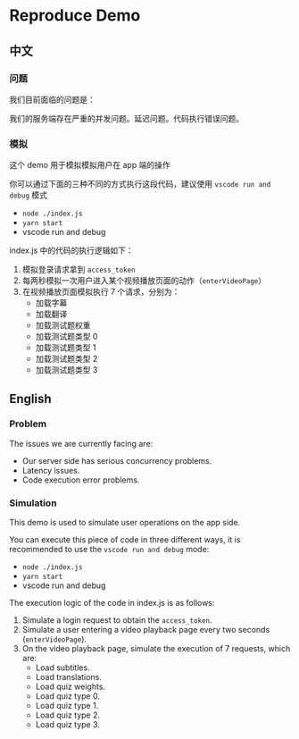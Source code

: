 # Reproduce Demo

## 中文

### 问题

我们目前面临的问题是：

我们的服务端存在严重的并发问题。延迟问题。代码执行错误问题。

### 模拟

这个 demo 用于模拟模拟用户在 app 端的操作

你可以通过下面的三种不同的方式执行这段代码，建议使用 `vscode run and debug` 模式

- `node ./index.js`
- `yarn start`
- vscode run and debug

index.js 中的代码的执行逻辑如下：

1. 模拟登录请求拿到 `access_token`
2. 每两秒模拟一次用户进入某个视频播放页面的动作（`enterVideoPage`）
3. 在视频播放页面模拟执行 7 个请求，分别为：
   - 加载字幕
   - 加载翻译
   - 加载测试题权重
   - 加载测试题类型 0
   - 加载测试题类型 1
   - 加载测试题类型 2
   - 加载测试题类型 3

## English

### Problem

The issues we are currently facing are:

- Our server side has serious concurrency problems.
- Latency issues.
- Code execution error problems.

### Simulation

This demo is used to simulate user operations on the app side.

You can execute this piece of code in three different ways, it is recommended to use the `vscode run and debug` mode:

- `node ./index.js`
- `yarn start`
- vscode run and debug

The execution logic of the code in index.js is as follows:

1. Simulate a login request to obtain the `access_token`.
2. Simulate a user entering a video playback page every two seconds (`enterVideoPage`).
3. On the video playback page, simulate the execution of 7 requests, which are:
   - Load subtitles.
   - Load translations.
   - Load quiz weights.
   - Load quiz type 0.
   - Load quiz type 1.
   - Load quiz type 2.
   - Load quiz type 3.
